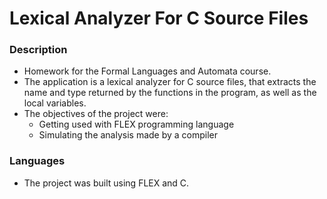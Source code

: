 # Lexical Analyzer For C Source Files

### Description
* Homework for the Formal Languages and Automata course.
* The application is a lexical analyzer for C source files, that extracts the name and type returned by the functions in the program, as well as the local variables.
* The objectives of the project were:
	* Getting used with FLEX programming language
	* Simulating the analysis made by a compiler

### Languages
* The project was built using FLEX and C.
